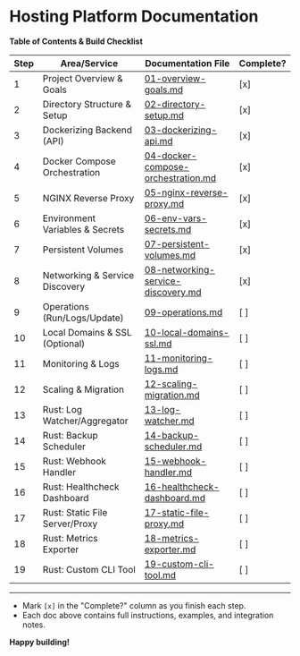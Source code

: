 # Hosting Platform Documentation
**Table of Contents & Build Checklist**

| Step | Area/Service | Documentation File | Complete? |
|------|--------------|--------------------|-----------|
| 1 | Project Overview & Goals | [01-overview-goals.md](./01-overview-goals.md) | [x] |
| 2 | Directory Structure & Setup | [02-directory-setup.md](./02-directory-setup.md) | [x] |
| 3 | Dockerizing Backend (API) | [03-dockerizing-api.md](./03-dockerizing-api.md) | [x] |
| 4 | Docker Compose Orchestration | [04-docker-compose-orchestration.md](./04-docker-compose-orchestration.md) | [x] |
| 5 | NGINX Reverse Proxy | [05-nginx-reverse-proxy.md](./05-nginx-reverse-proxy.md) | [x] |
| 6 | Environment Variables & Secrets | [06-env-vars-secrets.md](./06-env-vars-secrets.md) | [x] |
| 7 | Persistent Volumes | [07-persistent-volumes.md](./07-persistent-volumes.md) | [x] |
| 8 | Networking & Service Discovery | [08-networking-service-discovery.md](./08-networking-service-discovery.md) | [x] |
| 9 | Operations (Run/Logs/Update) | [09-operations.md](./09-operations.md) | [ ] |
| 10 | Local Domains & SSL (Optional) | [10-local-domains-ssl.md](./10-local-domains-ssl.md) | [ ] |
| 11 | Monitoring & Logs | [11-monitoring-logs.md](./11-monitoring-logs.md) | [ ] |
| 12 | Scaling & Migration | [12-scaling-migration.md](./12-scaling-migration.md) | [ ] |
| 13 | Rust: Log Watcher/Aggregator | [13-log-watcher.md](./13-log-watcher.md) | [ ] |
| 14 | Rust: Backup Scheduler | [14-backup-scheduler.md](./14-backup-scheduler.md) | [ ] |
| 15 | Rust: Webhook Handler | [15-webhook-handler.md](./15-webhook-handler.md) | [ ] |
| 16 | Rust: Healthcheck Dashboard | [16-healthcheck-dashboard.md](./16-healthcheck-dashboard.md) | [ ] |
| 17 | Rust: Static File Server/Proxy | [17-static-file-proxy.md](./17-static-file-proxy.md) | [ ] |
| 18 | Rust: Metrics Exporter | [18-metrics-exporter.md](./18-metrics-exporter.md) | [ ] |
| 19 | Rust: Custom CLI Tool | [19-custom-cli-tool.md](./19-custom-cli-tool.md) | [ ] |

---

- Mark `[x]` in the "Complete?" column as you finish each step.
- Each doc above contains full instructions, examples, and integration notes.

**Happy building!**
